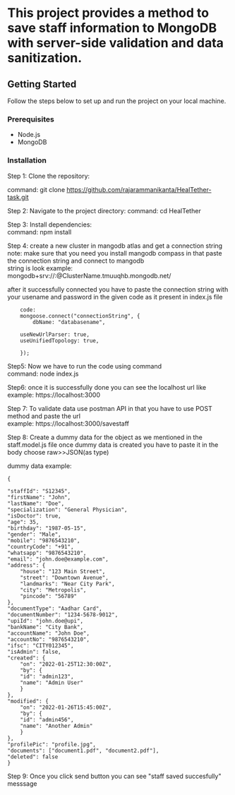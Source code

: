 # This project provides a method to save staff information to MongoDB with server-side validation and data sanitization.

## Getting Started

Follow the steps below to set up and run the project on your local machine.

### Prerequisites

- Node.js
- MongoDB

### Installation

Step 1: Clone the repository:

  command: git clone https://github.com/rajarammanikanta/HealTether-task.git


Step 2: Navigate to the project directory: 
  command: cd HealTether

Step 3: Install dependencies:   
   command: npm install  

Step 4: create a new cluster in mangodb atlas and get a connection string 
   note: make sure that you need you install mangodb compass in that paste the connection string and connect to mangodb    
   string is look example:  mongodb+srv://<username>:<password>@ClusterName.tmuuqhb.mongodb.net/  
   
   after it successfully connected you have to paste the connection string with your usename and password in the given code as it present in index.js file  

        code: 
        mongoose.connect("connectionString", {
            dbName: "databasename",
            
        useNewUrlParser: true,
        useUnifiedTopology: true,
        
        });

        
Step5: Now we have to run the code using command  
   command: node index.js    


Step6: once it is successfully done you can see the localhost url like  
   example:  https://localhost:3000   

Step 7: To validate data use postman API in that you have to use POST method and paste the url   
   example:  https://localhost:3000/savestaff   

Step 8: Create a dummy data for the object as we mentioned in the staff.model.js file once dummy data is created you have to paste it in the body choose raw>>JSON(as type)   
   
   dummy data example: 

    {

    "staffId": "S12345",
    "firstName": "John",
    "lastName": "Doe",
    "specialization": "General Physician",
    "isDoctor": true,
    "age": 35,
    "birthday": "1987-05-15",
    "gender": "Male",
    "mobile": "9876543210",
    "countryCode": "+91",
    "whatsapp": "9876543210",
    "email": "john.doe@example.com",
    "address": {
        "house": "123 Main Street",
        "street": "Downtown Avenue",
        "landmarks": "Near City Park",
        "city": "Metropolis",
        "pincode": "56789"
    },
    "documentType": "Aadhar Card",
    "documentNumber": "1234-5678-9012",
    "upiId": "john.doe@upi",
    "bankName": "City Bank",
    "accountName": "John Doe",
    "accountNo": "9876543210",
    "ifsc": "CITY012345",
    "isAdmin": false,
    "created": {
        "on": "2022-01-25T12:30:00Z",
        "by": {
        "id": "admin123",
        "name": "Admin User"
        }
    },
    "modified": {
        "on": "2022-01-26T15:45:00Z",
        "by": {
        "id": "admin456",
        "name": "Another Admin"
        }
    },
    "profilePic": "profile.jpg",
    "documents": ["document1.pdf", "document2.pdf"],
    "deleted": false
    }



Step 9: Once you click send button you can see "staff saved succesfully" messsage   



     